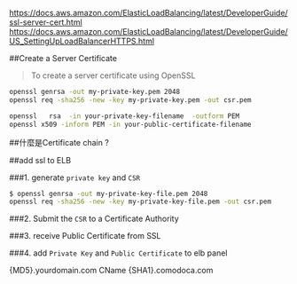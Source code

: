 https://docs.aws.amazon.com/ElasticLoadBalancing/latest/DeveloperGuide/ssl-server-cert.html
https://docs.aws.amazon.com/ElasticLoadBalancing/latest/DeveloperGuide/US_SettingUpLoadBalancerHTTPS.html

##Create a Server Certificate
>To create a server certificate using OpenSSL

```bash
openssl genrsa -out my-private-key.pem 2048
openssl req -sha256 -new -key my-private-key.pem -out csr.pem
```





```bash
openssl   rsa  -in your-private-key-filename  -outform PEM 
openssl x509 -inform PEM -in your-public-certificate-filename
```

##什麼是Certificate chain ?



##add ssl to ELB 

###1. generate `private key` and `CSR`
```sh
$ openssl genrsa -out my-private-key-file.pem 2048
openssl req -sha256 -new -key my-private-key-file.pem -out csr.pem
```
###2. Submit the `CSR` to a Certificate Authority

###3. receive Public Certificate from SSL

###4. add `Private Key` and `Public Certificate` to elb panel

{MD5}.yourdomain.com
CName {SHA1}.comodoca.com